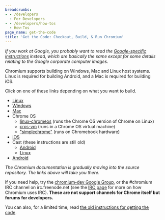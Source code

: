 ```yaml
---
breadcrumbs:
- - /developers
  - For Developers
- - /developers/how-tos
  - How-Tos
page_name: get-the-code
title: 'Get the Code: Checkout, Build, & Run Chromium'
---
```


*If you work at Google, you probably want to read the [Google-specific
instructions](https://goto.corp.google.com/building-chrome) instead, which are
basically the same except for some details relating to the Google corporate
computer images.*

Chromium supports building on Windows, Mac and Linux host systems. Linux is
required for building Android, and a Mac is required for building iOS.

Click on one of these links depending on what you want to build.

*   [Linux](https://chromium.googlesource.com/chromium/src/+/main/docs/linux/build_instructions.md)
*   [Windows](https://chromium.googlesource.com/chromium/src/+/main/docs/windows_build_instructions.md)
*   [Mac](https://chromium.googlesource.com/chromium/src/+/main/docs/mac_build_instructions.md)
*   Chrome OS
    *   [linux-chromeos](https://chromium.googlesource.com/chromium/src/+/main/docs/chromeos_build_instructions.md)
        (runs the Chrome OS version of Chrome on Linux)
    *   [cros-vm](https://chromium.googlesource.com/chromiumos/docs/+/main/cros_vm.md)
        (runs in a Chrome OS virtual machine)
    *   ["simplechrome"](https://chromium.googlesource.com/chromiumos/docs/+/main/simple_chrome_workflow.md)
        (runs on Chromebook hardware)
*   [iOS](https://chromium.googlesource.com/chromium/src/+/main/docs/ios/build_instructions.md)
*   Cast (these instructions are still old)
    *   [Android](https://chromium.googlesource.com/chromium/src/+/main/docs/android_cast_build_instructions.md)
    *   [Linux](https://chromium.googlesource.com/chromium/src/+/main/docs/linux/cast_build_instructions.md)
*   [Android](https://chromium.googlesource.com/chromium/src/+/main/docs/android_build_instructions.md)

*The Chromium documentation is gradually moving into the source repository. The
links above will take you there.*

If you need help, try the [chromium-dev Google
Group](https://groups.google.com/a/chromium.org/forum/#!forum/chromium-dev), or
the #chromium IRC channel on irc.freenode.net (see the [IRC
page](/developers/irc) for more on how Chromium uses IRC). **These are not
support channels for Chrome itself but forums for developers.**

You can also, for a limited time, read [the old instructions for getting the
code](/developers/how-tos/old-get-the-code).
